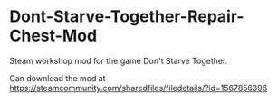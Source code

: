 # Dont-Starve-Together-Repair-Chest-Mod

Steam workshop mod for the game Don't Starve Together.

Can download the mod at https://steamcommunity.com/sharedfiles/filedetails/?id=1567856396
